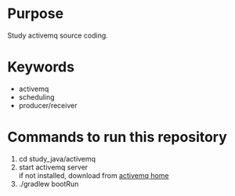 # Purpose

Study activemq source coding.

# Keywords

- activemq
- scheduling
- producer/receiver

# Commands to run this repository

1. cd study_java/activemq
2. start activemq server  
   if not installed, download from [activemq home](https://activemq.apache.org/installation)
3. ./gradlew bootRun
